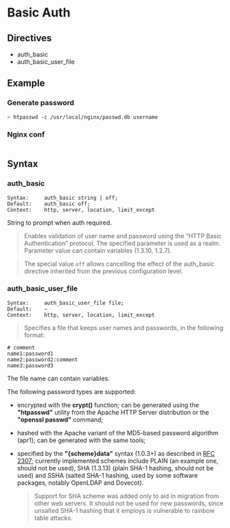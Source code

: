 # Basic Auth

## Directives

- auth_basic
- auth_basic_user_file

## Example

### Generate password

```bash
> htpasswd -c /usr/local/nginx/passwd.db username

```

### Nginx conf

```nginx

```

## Syntax

### auth_basic

```nginx
Syntax:     auth_basic string | off;
Default:    auth_basic off;
Context:    http, server, location, limit_except
```

String to prompt when auth required.

> Enables validation of user name and password using the “HTTP Basic Authentication” protocol. The specified parameter is used as a realm. Parameter value can contain variables (1.3.10, 1.2.7).

> The special value `off` allows cancelling the effect of the auth_basic directive inherited from the previous configuration level.

### auth_basic_user_file

```nginx
Syntax:     auth_basic_user_file file;
Default:    —
Context:    http, server, location, limit_except
```

> Specifies a file that keeps user names and passwords, in the following format:

```
# comment
name1:password1
name2:password2:comment
name3:password3
```

The file name can contain variables.

The following password types are supported:

- encrypted with the **crypt()** function; can be generated using the **"htpasswd"** utility from the Apache HTTP Server distribution or the **"openssl passwd"** command;
- hashed with the Apache variant of the MD5-based password algorithm (apr1); can be generated with the same tools;
- specified by the **"{scheme}data"** syntax (1.0.3+) as described in [RFC 2307][2307]; currently implemented schemes include PLAIN (an example one, should not be used), SHA (1.3.13) (plain SHA-1 hashing, should not be used) and SSHA (salted SHA-1 hashing, used by some software packages, notably OpenLDAP and Dovecot).

    > Support for SHA scheme was added only to aid in migration from other web servers. It should not be used for new passwords, since unsalted SHA-1 hashing that it employs is vulnerable to rainbow table attacks.

[2307]: https://tools.ietf.org/html/rfc2307#section-5.3
